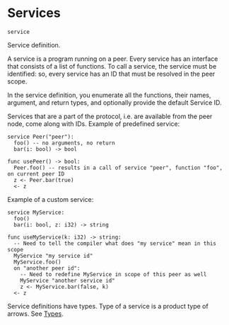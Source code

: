 # Services

`service`

Service definition.

A service is a program running on a peer. Every service has an interface that consists of a list of functions. To call a service, the service must be identified: so, every service has an ID that must be resolved in the peer scope.

In the service definition, you enumerate all the functions, their names, argument, and return types, and optionally provide the default Service ID.

Services that are a part of the protocol, i.e. are available from the peer node, come along with IDs. Example of predefined service:

```text
service Peer("peer"):
  foo() -- no arguments, no return
  bar(i: bool) -> bool

func usePeer() -> bool:
  Peer.foo() -- results in a call of service "peer", function "foo", on current peer ID
  z <- Peer.bar(true)
  <- z
```

Example of a custom service:

```text
service MyService:
  foo()
  bar(i: bool, z: i32) -> string

func useMyService(k: i32) -> string:
  -- Need to tell the compiler what does "my service" mean in this scope
  MyService "my service id"
  MyService.foo()
  on "another peer id":
    -- Need to redefine MyService in scope of this peer as well
    MyService "another service id"
    z <- MyService.bar(false, k)
  <- z
```

Service definitions have types. Type of a service is a product type of arrows. See [Types](../types.md#type-of-a-service-and-a-file).

